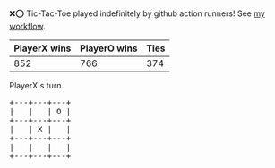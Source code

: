 :x::o: Tic-Tac-Toe played indefinitely by github action runners! See [my workflow](.github/workflows/play.yaml).

|PlayerX wins|PlayerO wins|Ties|
|-|-|-|
|852|766|374|

PlayerX's turn.

<pre>
+---+---+---+
|   |   | O |
+---+---+---+
|   | X |   |
+---+---+---+
|   |   |   |
+---+---+---+
</pre>